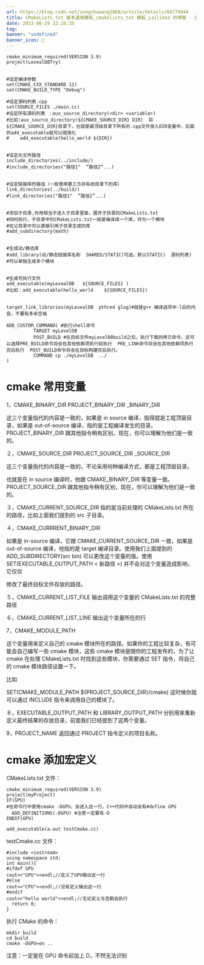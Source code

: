 ```yaml
---
url: https://blog.csdn.net/songchuwang1868/article/details/84774844
title: CMakeLists_txt 基本通用模板_cmakelists_txt 模板_Lailikes 的博客 - CSDN 博客
date: 2023-06-29 12:16:35
tag: 
banner: "undefined"
banner_icon: 🔖
---
```

```
cmake_minimum_required(VERSION 3.9)
project(LevealDBTry)
 
 
#设定编译参数
set(CMAKE_CXX_STANDARD 11)
set(CMAKE_BUILD_TYPE "Debug")
 
#设定源码列表.cpp
set(SOURCE_FILES ./main.cc)
#设定所有源码列表 ：aux_source_directory(<dir> <variable>)
#比如:aux_source_directory(${CMAKE_SOURCE_DIR} DIR)  将${CMAKE_SOURCE_DIR}目录下，也就是最顶级目录下所有的.cpp文件放入DIR变量中，后面的add_executable就可以很简化
#    add_executable(hello_world ${DIR})
 
 
#设定头文件路径
include_directories(../include/)
#include_directories("路径1"  “路径2”...)
 
 
#设定链接库的路径（一般使用第三方非系统目录下的库）
link_directories(../build/)
#link_directories("路径1"  “路径2”...)
 
 
#添加子目录,作用相当于进入子目录里面，展开子目录的CMakeLists.txt
#同时执行，子目录中的CMakeLists.txt一般是编译成一个库，作为一个模块
#在父目录中可以直接引用子目录生成的库
#add_subdirectory(math)
 
 
#生成动/静态库
#add_library(动/静态链接库名称  SHARED/STATIC(可选，默认STATIC)  源码列表)
#可以单独生成多个模块
 
 
#生成可执行文件
add_executable(myLevealDB   ${SOURCE_FILES} )
#比如：add_executable(hello_world    ${SOURCE_FILES})
 
 
target_link_libraries(myLevealDB  pthred glog)#就是g++ 编译选项中-l后的内容，不要有多余空格
 
ADD_CUSTOM_COMMAND( #执行shell命令
          TARGET myLevelDB 
          POST_BUILD #在目标文件myLevelDBbuild之后，执行下面的拷贝命令，还可以选择PRE_BUILD命令将会在其他依赖项执行前执行  PRE_LINK命令将会在其他依赖项执行完后执行  POST_BUILD命令将会在目标构建完后执行。
          COMMAND cp ./myLevelDB  ../
) 
```

# cmake 常用变量

1，CMAKE_BINARY_DIR PROJECT_BINARY_DIR _BINARY_DIR

这三个变量指代的内容是一致的，如果是 in source 编译，指得就是工程顶层目录，如果是 out-of-source 编译，指的是工程编译发生的目录。PROJECT_BINARY_DIR 跟其他指令稍有区别，现在，你可以理解为他们是一致的。

２，CMAKE_SOURCE_DIR PROJECT_SOURCE_DIR _SOURCE_DIR

这三个变量指代的内容是一致的，不论采用何种编译方式，都是工程顶层目录。

也就是在 in source 编译时，他跟 CMAKE_BINARY_DIR 等变量一致。PROJECT_SOURCE_DIR 跟其他指令稍有区别，现在，你可以理解为他们是一致的。

３，CMAKE_CURRENT_SOURCE_DIR 指的是当前处理的 CMakeLists.txt 所在的路径，比如上面我们提到的 src 子目录。

４，CMAKE_CURRRENT_BINARY_DIR

如果是 in-source 编译，它跟 CMAKE_CURRENT_SOURCE_DIR 一致，如果是 out-of-source 编译，他指的是 target 编译目录。使用我们上面提到的 ADD_SUBDIRECTORY(src bin) 可以更改这个变量的值。使用 SET(EXECUTABLE_OUTPUT_PATH < 新路径 >) 并不会对这个变量造成影响，它仅仅

修改了最终目标文件存放的路径。

５，CMAKE_CURRENT_LIST_FILE 输出调用这个变量的 CMakeLists.txt 的完整路径

６，CMAKE_CURRENT_LIST_LINE 输出这个变量所在的行

7，CMAKE_MODULE_PATH

这个变量用来定义自己的 cmake 模块所在的路径。如果你的工程比较复杂，有可能会自己编写一些 cmake 模块，这些 cmake 模块是随你的工程发布的，为了让 cmake 在处理 CMakeLists.txt 时找到这些模块，你需要通过 SET 指令，将自己的 cmake 模块路径设置一下。

比如

SET(CMAKE_MODULE_PATH ${PROJECT_SOURCE_DIR}/cmake) 这时候你就可以通过 INCLUDE 指令来调用自己的模块了。

８，EXECUTABLE_OUTPUT_PATH 和 LIBRARY_OUTPUT_PATH 分别用来重新定义最终结果的存放目录，前面我们已经提到了这两个变量。

9，PROJECT_NAME 返回通过 PROJECT 指令定义的项目名称。

# cmake 添加宏定义

CMakeLists.txt 文件：

```
cmake_minimum_required(VERSION 3.9)
project(myProject)
IF(GPU)
#在命令行中使用cmake -DGPU，会进入这一行，C++代码中自动会有#define GPU
  ADD_DEFINITIONS(-DGPU) #注意一定要有-D
ENDIF(GPU)
 
add_executable(a.out testCmake.cc)
```

testCmake.cc 文件：

```
#include <iostream>
using namespace std;
int main(){
#ifdef GPU
cout<<"GPU"<<endl;//定义了GPU输出这一行
#else
cout<<"CPU"<<endl;//没有定义输出这一行
#endif
cout<<"hello world"<<endl;//无论定义与否都会执行
  return 0;
}
```

执行 CMake 的命令：

```
mkdir build
cd build
cmake -DGPU=on ..
```

注意：一定是在 GPU 命令前加上 D，不然无法识别